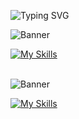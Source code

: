  ![Typing SVG](https://readme-typing-svg.herokuapp.com/?color=d6affa&size=30&left=true&vCenter=true&width=1000&lines=Hi,+I'm+Alexandra;Software+Developer)
 
![Banner](https://img.shields.io/badge/Technologies-d6affa?style=flat)

<div align="left">
  <a href="https://skillicons.dev">
    <img src="https://skillicons.dev/icons?i=html,css,php,laravel,mysql,postman,git,ps,pr" alt="My Skills" />
  </a>
</div>

<br>

![Banner](https://img.shields.io/badge/Contact-d6affa?style=flat)

<div align="left">
  <a href="https://skillicons.dev">
    <img src="https://skillicons.dev/icons?i=gmail,linkedin" alt="My Skills" />
  </a>
</div>


